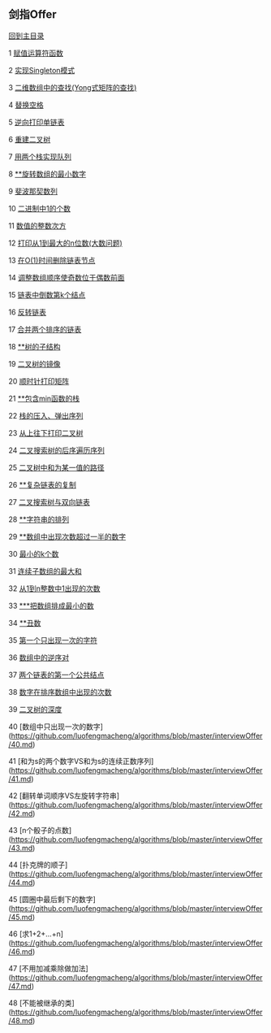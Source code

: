 ## 剑指Offer

[回到主目录](https://github.com/luofengmacheng/algorithms)

1 [赋值运算符函数](https://github.com/luofengmacheng/algorithms/blob/master/interviewOffer/1.md)

2 [实现Singleton模式](https://github.com/luofengmacheng/algorithms/blob/master/interviewOffer/2.md)

3 [二维数组中的查找(Yong式矩阵的查找)](https://github.com/luofengmacheng/algorithms/blob/master/interviewOffer/3.md)

4 [替换空格](https://github.com/luofengmacheng/algorithms/blob/master/interviewOffer/4.md)

5 [逆向打印单链表](https://github.com/luofengmacheng/algorithms/blob/master/interviewOffer/5.md)

6 [重建二叉树](https://github.com/luofengmacheng/algorithms/blob/master/interviewOffer/6.md)

7 [用两个栈实现队列](https://github.com/luofengmacheng/algorithms/blob/master/interviewOffer/7.md)

8 [**旋转数组的最小数字](https://github.com/luofengmacheng/algorithms/blob/master/interviewOffer/8.md)

9 [斐波那契数列](https://github.com/luofengmacheng/algorithms/blob/master/interviewOffer/9.md)

10 [二进制中1的个数](https://github.com/luofengmacheng/algorithms/blob/master/interviewOffer/10.md)

11 [数值的整数次方](https://github.com/luofengmacheng/algorithms/blob/master/interviewOffer/11.md)

12 [打印从1到最大的n位数(大数问题)](https://github.com/luofengmacheng/algorithms/blob/master/interviewOffer/12.md)

13 [在O(1)时间删除链表节点](https://github.com/luofengmacheng/algorithms/blob/master/interviewOffer/13.md)

14 [调整数组顺序使奇数位于偶数前面](https://github.com/luofengmacheng/algorithms/blob/master/interviewOffer/14.md)

15 [链表中倒数第k个结点](https://github.com/luofengmacheng/algorithms/blob/master/interviewOffer/15.md)

16 [反转链表](https://github.com/luofengmacheng/algorithms/blob/master/interviewOffer/16.md)

17 [合并两个排序的链表](https://github.com/luofengmacheng/algorithms/blob/master/interviewOffer/17.md)

18 [**树的子结构](https://github.com/luofengmacheng/algorithms/blob/master/interviewOffer/18.md)

19 [二叉树的镜像](https://github.com/luofengmacheng/algorithms/blob/master/interviewOffer/19.md)

20 [顺时针打印矩阵](https://github.com/luofengmacheng/algorithms/blob/master/interviewOffer/20.md)

21 [**包含min函数的栈](https://github.com/luofengmacheng/algorithms/blob/master/interviewOffer/21.md)

22 [栈的压入、弹出序列](https://github.com/luofengmacheng/algorithms/blob/master/interviewOffer/22.md)

23 [从上往下打印二叉树](https://github.com/luofengmacheng/algorithms/blob/master/interviewOffer/23.md)

24 [二叉搜索树的后序遍历序列](https://github.com/luofengmacheng/algorithms/blob/master/interviewOffer/24.md)

25 [二叉树中和为某一值的路径](https://github.com/luofengmacheng/algorithms/blob/master/interviewOffer/25.md)

26 [**复杂链表的复制](https://github.com/luofengmacheng/algorithms/blob/master/interviewOffer/26.md)

27 [二叉搜索树与双向链表](https://github.com/luofengmacheng/algorithms/blob/master/interviewOffer/27.md)

28 [**字符串的排列](https://github.com/luofengmacheng/algorithms/blob/master/interviewOffer/28.md)

29 [**数组中出现次数超过一半的数字](https://github.com/luofengmacheng/algorithms/blob/master/interviewOffer/29.md)

30 [最小的k个数](https://github.com/luofengmacheng/algorithms/blob/master/interviewOffer/30.md)

31 [连续子数组的最大和](https://github.com/luofengmacheng/algorithms/blob/master/interviewOffer/31.md)

32 [从1到n整数中1出现的次数](https://github.com/luofengmacheng/algorithms/blob/master/interviewOffer/32.md)

33 [***把数组排成最小的数](https://github.com/luofengmacheng/algorithms/blob/master/interviewOffer/33.md)

34 [**丑数](https://github.com/luofengmacheng/algorithms/blob/master/interviewOffer/34.md)

35 [第一个只出现一次的字符](https://github.com/luofengmacheng/algorithms/blob/master/interviewOffer/35.md)

36 [数组中的逆序对](https://github.com/luofengmacheng/algorithms/blob/master/interviewOffer/36.md)

37 [两个链表的第一个公共结点](https://github.com/luofengmacheng/algorithms/blob/master/interviewOffer/37.md)

38 [数字在排序数组中出现的次数](https://github.com/luofengmacheng/algorithms/blob/master/interviewOffer/38.md)

39 [二叉树的深度](https://github.com/luofengmacheng/algorithms/blob/master/interviewOffer/39.md)

40 [数组中只出现一次的数字] (https://github.com/luofengmacheng/algorithms/blob/master/interviewOffer/40.md)

41 [和为s的两个数字VS和为s的连续正数序列] (https://github.com/luofengmacheng/algorithms/blob/master/interviewOffer/41.md)

42 [翻转单词顺序VS左旋转字符串] (https://github.com/luofengmacheng/algorithms/blob/master/interviewOffer/42.md)

43 [n个骰子的点数] (https://github.com/luofengmacheng/algorithms/blob/master/interviewOffer/43.md)

44 [扑克牌的顺子] (https://github.com/luofengmacheng/algorithms/blob/master/interviewOffer/44.md)

45 [圆圈中最后剩下的数字] (https://github.com/luofengmacheng/algorithms/blob/master/interviewOffer/45.md)

46 [求1+2+...+n] (https://github.com/luofengmacheng/algorithms/blob/master/interviewOffer/46.md)

47 [不用加减乘除做加法] (https://github.com/luofengmacheng/algorithms/blob/master/interviewOffer/47.md)

48 [不能被继承的类] (https://github.com/luofengmacheng/algorithms/blob/master/interviewOffer/48.md)
